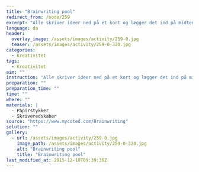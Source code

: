 ```yaml
---
title: "Brainwriting pool"
redirect_from: /node/259
excerpt: "Alle skriver ideer ned på et kort og lægger det ind på midten af bordet. Alle kan tage en ide og skrive videre på den - eller man kan hele tiden finde på nye ideer. I har 20 minutter."
language: da
header:
  overlay_image: /assets/images/activity/259-0.jpg
  teaser: /assets/images/activity/259-0-320.jpg
categories: 
  - Kreativitet
tags: 
  - Kreativitet
aim: ""
instruction: "Alle skriver ideer ned på et kort og lægger det ind på midten af bordet. Alle kan tage en ide og skrive videre på den - eller man kan hele tiden finde på nye ideer. I har 20 minutter."
preparation: ""
preparation_time: ""
time: ""
where: ""
materials: |
  - Papirstykker
  - Skriveredskaber
source: "https://www.mycoted.com/Brainwriting"
solution: ""
gallery:
  - url: /assets/images/activity/259-0.jpg
    image_path: /assets/images/activity/259-0-320.jpg
    alt: "Brainwriting pool"
    title: "Brainwriting pool"
last_modified_at: 2015-12-10T09:39:36Z
---
```

